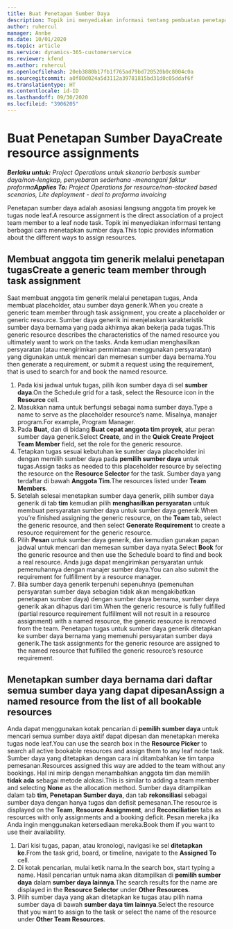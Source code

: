 ```yaml
---
title: Buat Penetapan Sumber Daya
description: Topik ini menyediakan informasi tentang pembuatan penetapan sumber daya generik dan bernama.
author: ruhercul
manager: Annbe
ms.date: 10/01/2020
ms.topic: article
ms.service: dynamics-365-customerservice
ms.reviewer: kfend
ms.author: ruhercul
ms.openlocfilehash: 20eb3880b17fb1f765ad79bd720520b0c8004c0a
ms.sourcegitcommit: a0f80d024a5d3112a39781815bd31d0c05ddaf6f
ms.translationtype: HT
ms.contentlocale: id-ID
ms.lasthandoff: 09/30/2020
ms.locfileid: "3906205"
---
```

# <a name="create-resource-assignments"></a><span data-ttu-id="ccfa9-103">Buat Penetapan Sumber Daya</span><span class="sxs-lookup"><span data-stu-id="ccfa9-103">Create resource assignments</span></span>

<span data-ttu-id="ccfa9-104">_**Berlaku untuk:** Project Operations untuk skenario berbasis sumber daya/non-lengkap, penyebaran sederhana -menangani faktur proforma_</span><span class="sxs-lookup"><span data-stu-id="ccfa9-104">_**Applies To:** Project Operations for resource/non-stocked based scenarios, Lite deployment - deal to proforma invoicing_</span></span>


<span data-ttu-id="ccfa9-105">Penetapan sumber daya adalah asosiasi langsung anggota tim proyek ke tugas node leaf.</span><span class="sxs-lookup"><span data-stu-id="ccfa9-105">A resource assignment is the direct association of a project team member to a leaf node task.</span></span> <span data-ttu-id="ccfa9-106">Topik ini menyediakan informasi tentang berbagai cara menetapkan sumber daya.</span><span class="sxs-lookup"><span data-stu-id="ccfa9-106">This topic provides information about the different ways to assign resources.</span></span>

## <a name="create-a-generic-team-member-through-task-assignment"></a><span data-ttu-id="ccfa9-107">Membuat anggota tim generik melalui penetapan tugas</span><span class="sxs-lookup"><span data-stu-id="ccfa9-107">Create a generic team member through task assignment</span></span>


<span data-ttu-id="ccfa9-108">Saat membuat anggota tim generik melalui penetapan tugas, Anda membuat placeholder, atau sumber daya generik.</span><span class="sxs-lookup"><span data-stu-id="ccfa9-108">When you create a generic team member through task assignment, you create a placeholder or generic resource.</span></span> <span data-ttu-id="ccfa9-109">Sumber daya generik ini menjelaskan karakteristik sumber daya bernama yang pada akhirnya akan bekerja pada tugas.</span><span class="sxs-lookup"><span data-stu-id="ccfa9-109">This generic resource describes the characteristics of the named resource you ultimately want to work on the tasks.</span></span> <span data-ttu-id="ccfa9-110">Anda kemudian menghasilkan persyaratan (atau mengirimkan permintaan menggunakan persyaratan) yang digunakan untuk mencari dan memesan sumber daya bernama.</span><span class="sxs-lookup"><span data-stu-id="ccfa9-110">You then generate a requirement, or submit a request using the requirement, that is used to search for and book the named resource.</span></span>

1. <span data-ttu-id="ccfa9-111">Pada kisi jadwal untuk tugas, pilih ikon sumber daya di sel **sumber daya**.</span><span class="sxs-lookup"><span data-stu-id="ccfa9-111">On the Schedule grid for a task, select the Resource icon in the **Resource** cell.</span></span>
2. <span data-ttu-id="ccfa9-112">Masukkan nama untuk berfungsi sebagai nama sumber daya.</span><span class="sxs-lookup"><span data-stu-id="ccfa9-112">Type a name to serve as the placeholder resource’s name.</span></span> <span data-ttu-id="ccfa9-113">Misalnya, manajer program.</span><span class="sxs-lookup"><span data-stu-id="ccfa9-113">For example, Program Manager.</span></span>
3. <span data-ttu-id="ccfa9-114">Pada **Buat**, dan di bidang **Buat cepat anggota tim proyek**, atur peran sumber daya generik.</span><span class="sxs-lookup"><span data-stu-id="ccfa9-114">Select **Create**, and in the **Quick Create Project Team Member** field, set the role for the generic resource.</span></span>
4. <span data-ttu-id="ccfa9-115">Tetapkan tugas sesuai kebutuhan ke sumber daya placeholder ini dengan memilih sumber daya pada **pemilih sumber daya** untuk tugas.</span><span class="sxs-lookup"><span data-stu-id="ccfa9-115">Assign tasks as needed to this placeholder resource by selecting the resource on the **Resource Selector** for the task.</span></span> <span data-ttu-id="ccfa9-116">Sumber daya yang terdaftar di bawah **Anggota Tim**.</span><span class="sxs-lookup"><span data-stu-id="ccfa9-116">The resources listed under **Team Members**.</span></span>
5. <span data-ttu-id="ccfa9-117">Setelah selesai menetapkan sumber daya generik, pilih sumber daya generik di tab **tim** kemudian pilih **menghasilkan persyaratan** untuk membuat persyaratan sumber daya untuk sumber daya generik.</span><span class="sxs-lookup"><span data-stu-id="ccfa9-117">When you’re finished assigning the generic resource, on the **Team** tab, select the generic resource, and then select **Generate Requirement** to create a resource requirement for the generic resource.</span></span>
6. <span data-ttu-id="ccfa9-118">Pilih **Pesan** untuk sumber daya generik, dan kemudian gunakan papan jadwal untuk mencari dan memesan sumber daya nyata.</span><span class="sxs-lookup"><span data-stu-id="ccfa9-118">Select **Book** for the generic resource and then use the Schedule board to find and book a real resource.</span></span> <span data-ttu-id="ccfa9-119">Anda juga dapat mengirimkan persyaratan untuk pemenuhannya dengan manajer sumber daya.</span><span class="sxs-lookup"><span data-stu-id="ccfa9-119">You can also submit the requirement for fulfillment by a resource manager.</span></span>
7. <span data-ttu-id="ccfa9-120">Bila sumber daya generik terpenuhi sepenuhnya (pemenuhan persyaratan sumber daya sebagian tidak akan mengakibatkan penetapan sumber daya) dengan sumber daya bernama, sumber daya generik akan dihapus dari tim.</span><span class="sxs-lookup"><span data-stu-id="ccfa9-120">When the generic resource is fully fulfilled (partial resource requirement fulfillment will not result in a resource assignment) with a named resource, the generic resource is removed from the team.</span></span> <span data-ttu-id="ccfa9-121">Penetapan tugas untuk sumber daya generik ditetapkan ke sumber daya bernama yang memenuhi persyaratan sumber daya generik.</span><span class="sxs-lookup"><span data-stu-id="ccfa9-121">The task assignments for the generic resource are assigned to the named resource that fulfilled the generic resource’s resource requirement.</span></span>

## <a name="assign-a-named-resource-from-the-list-of-all-bookable-resources"></a><span data-ttu-id="ccfa9-122">Menetapkan sumber daya bernama dari daftar semua sumber daya yang dapat dipesan</span><span class="sxs-lookup"><span data-stu-id="ccfa9-122">Assign a named resource from the list of all bookable resources</span></span>

<span data-ttu-id="ccfa9-123">Anda dapat menggunakan kotak pencarian di **pemilih sumber daya** untuk mencari semua sumber daya aktif dapat dipesan dan menetapkan mereka tugas node leaf.</span><span class="sxs-lookup"><span data-stu-id="ccfa9-123">You can use the search box in the **Resource Picker** to search all active bookable resources and assign them to any leaf node task.</span></span> <span data-ttu-id="ccfa9-124">Sumber daya yang ditetapkan dengan cara ini ditambahkan ke tim tanpa pemesanan.</span><span class="sxs-lookup"><span data-stu-id="ccfa9-124">Resources assigned this way are added to the team without any bookings.</span></span> <span data-ttu-id="ccfa9-125">Hal ini mirip dengan menambahkan anggota tim dan memilih **tidak ada** sebagai metode alokasi.</span><span class="sxs-lookup"><span data-stu-id="ccfa9-125">This is similar to adding a team member and selecting **None** as the allocation method.</span></span> <span data-ttu-id="ccfa9-126">Sumber daya ditampilkan dalam tab **tim**, **Penetapan Sumber daya**, dan tab **rekonsiliasi** sebagai sumber daya dengan hanya tugas dan defisit pemesanan.</span><span class="sxs-lookup"><span data-stu-id="ccfa9-126">The resource is displayed on the **Team**, **Resource Assignment**, and **Reconciliation** tabs as resources with only assignments and a booking deficit.</span></span> <span data-ttu-id="ccfa9-127">Pesan mereka jika Anda ingin menggunakan ketersediaan mereka.</span><span class="sxs-lookup"><span data-stu-id="ccfa9-127">Book them if you want to use their availability.</span></span>

1. <span data-ttu-id="ccfa9-128">Dari kisi tugas, papan, atau kronologi, navigasi ke sel **ditetapkan ke**.</span><span class="sxs-lookup"><span data-stu-id="ccfa9-128">From the task grid, board, or timeline, navigate to the **Assigned To** cell.</span></span>
2. <span data-ttu-id="ccfa9-129">Di kotak pencarian, mulai ketik nama.</span><span class="sxs-lookup"><span data-stu-id="ccfa9-129">In the search box, start typing a name.</span></span> <span data-ttu-id="ccfa9-130">Hasil pencarian untuk nama akan ditampilkan di **pemilih sumber daya** dalam **sumber daya lainnya**.</span><span class="sxs-lookup"><span data-stu-id="ccfa9-130">The search results for the name are displayed in the **Resource Selector** under **Other Resources**.</span></span>
3. <span data-ttu-id="ccfa9-131">Pilih sumber daya yang akan ditetapkan ke tugas atau pilih nama sumber daya di bawah **sumber daya tim lainnya**.</span><span class="sxs-lookup"><span data-stu-id="ccfa9-131">Select the resource that you want to assign to the task or select the name of the resource under **Other Team Resources**.</span></span>
